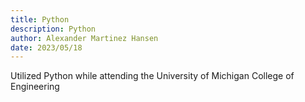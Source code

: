 ```yaml
---
title: Python
description: Python
author: Alexander Martinez Hansen
date: 2023/05/18
---
```


Utilized Python while attending the University of Michigan College of Engineering
